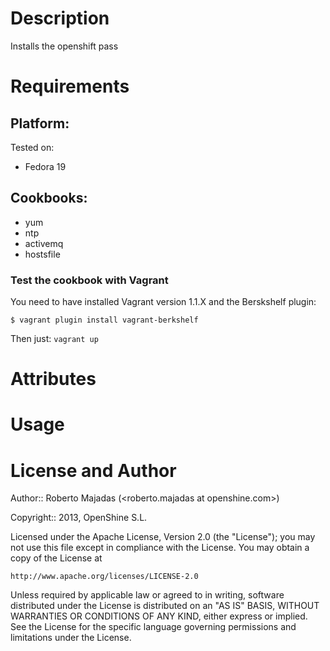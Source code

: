Description
===========

Installs the openshift pass

Requirements
============

## Platform:

Tested on:

* Fedora 19

## Cookbooks:

* yum 
* ntp 
* activemq 
* hostsfile

### Test the cookbook with Vagrant

You need to have installed Vagrant version 1.1.X and the Berskshelf plugin:

```
$ vagrant plugin install vagrant-berkshelf
```

Then just: `vagrant up`

Attributes
==========

Usage
=====

License and Author
==================

Author:: Roberto Majadas (<roberto.majadas at openshine.com>)

Copyright:: 2013, OpenShine S.L.

Licensed under the Apache License, Version 2.0 (the "License");
you may not use this file except in compliance with the License.
You may obtain a copy of the License at

    http://www.apache.org/licenses/LICENSE-2.0

Unless required by applicable law or agreed to in writing, software
distributed under the License is distributed on an "AS IS" BASIS,
WITHOUT WARRANTIES OR CONDITIONS OF ANY KIND, either express or implied.
See the License for the specific language governing permissions and
limitations under the License.
